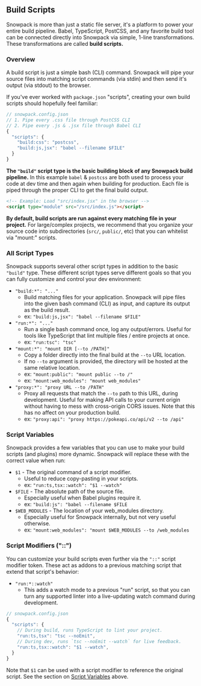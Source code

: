 ## Build Scripts

Snowpack is more than just a static file server, it's a platform to power your entire build pipeline. Babel, TypeScript, PostCSS, and any favorite build tool can be connected directly into Snowpack via simple, 1-line transformations. These transformations are called **build scripts.**

### Overview

A build script is just a simple bash (CLI) command. Snowpack will  pipe your source files into matching script commands (via stdin) and then send it's output (via stdout) to the browser.

If you've ever worked with `package.json` "scripts", creating your own build scripts should hopefully feel familiar:

```js
// snowpack.config.json
// 1. Pipe every .css file through PostCSS CLI
// 2. Pipe every .js & .jsx file through Babel CLI
{
  "scripts": {
    "build:css": "postcss",
    "build:js,jsx": "babel --filename $FILE"
  }
}
```

**The `"build"` script type is the basic building block of any Snowpack build pipeline.** In this example `babel` & `postcss` are both used to process your code at dev time and then again when building for production. Each file is piped through the proper CLI to get the final build output.


```html
<!-- Example: Load "src/index.jsx" in the browser -->
<script type="module" src="/src/index.js"></script>
```

**By default, build scripts are run against every matching file in your project.** For large/complex projects, we recommend that you organize your source code into subdirectories (`src/`, `public/`, etc) that you can whitelist via "mount:" scripts.


 
### All Script Types

Snowpack supports several other script types in addition to the basic `"build"` type. These different script types serve different goals so that you can fully customize and control your dev environment:

- `"build:*": "..."`
  - Build matching files for your application. Snowpack will pipe files into the given bash command (CLI) as input, and capture its output as the build result.
  - ex: `"build:js,jsx": "babel --filename $FILE"`
- `"run:*": "..."`
  - Run a single bash command once, log any output/errors. Useful for tools like TypeScript that lint multiple files / entire projects at once.
  - ex: `"run:tsc": "tsc"`
- `"mount:*": "mount DIR [--to /PATH]"`
  - Copy a folder directly into the final build at the `--to` URL location.
  - If no `--to` argument is provided, the directory will be hosted at the same relative location.
  - ex: `"mount:public": "mount public --to /"`
  - ex: `"mount:web_modules": "mount web_modules"`
- `"proxy:*": "proxy URL --to /PATH"`
  - Proxy all requests that match the `--to` path to this URL, during development. Useful for making API calls to your current origin without having to mess with cross-origin CORS issues. Note that this has no affect on your production build.
  - ex: `"proxy:api": "proxy https://pokeapi.co/api/v2 --to /api"`

### Script Variables

Snowpack provides a few variables that you can use to make your build scripts (and plugins) more dynamic. Snowpack will replace these with the correct value when run:

- `$1` - The original command of a script modifier.
  - Useful to reduce copy-pasting in your scripts.
  - ex: `"run:ts,tsx::watch": "$1 --watch"`
- `$FILE` - The absolute path of the source file.
  - Especially useful when Babel plugins require it.
  - ex: `"build:js": "babel --filename $FILE`
- `$WEB_MODULES` - The location of your web_modules directory.
  - Especially useful for Snowpack internally, but not very useful otherwise.
  - ex: `"mount:web_modules": "mount $WEB_MODULES --to /web_modules`

### Script Modifiers ("::")

You can customize your build scripts even further via the `"::"` script modifier token. These act as addons to a previous matching script that extend that script's behavior:

- `"run:*::watch"`
  - This adds a watch mode to a previous "run" script, so that you can turn any supported linter into a live-updating watch command during development. 
  
```js
// snowpack.config.json
{
  "scripts": {
    // During build, runs TypeScript to lint your project.
    "run:ts,tsx": "tsc --noEmit",
    // During dev, runs `tsc --noEmit --watch` for live feedback.
    "run:ts,tsx::watch": "$1 --watch",
  }
}
```

Note that `$1` can be used with a script modifier to reference the original script. See the section on [Script Variables](#script-variables) above.
